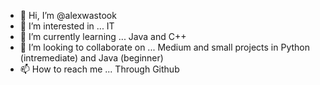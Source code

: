 - 👋 Hi, I’m @alexwastook
- 👀 I’m interested in ... IT
- 🌱 I’m currently learning ... Java and C++
- 💞️ I’m looking to collaborate on ... Medium and small projects in Python (intremediate) and Java (beginner)
- 📫 How to reach me ... Through Github

<!---
alexwastook/alexwastook is a ✨ special ✨ repository because its `README.md` (this file) appears on your GitHub profile.
You can click the Preview link to take a look at your changes.
--->
